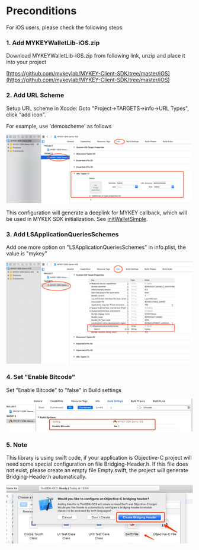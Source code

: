 # Preconditions

For iOS users, please check the following steps:

### 1. Add MYKEYWalletLib-iOS.zip

Download MYKEYWalletLib-iOS.zip from following link, unzip and place it into your project

​[https://github.com/mykeylab/MYKEY-Client-SDK/tree/master/iOS](https://github.com/mykeylab/MYKEY-Client-SDK/tree/master/iOS)​

### 2. Add URL Scheme

Setup URL scheme in Xcode: Goto "Project-&gt;TARGETS-&gt;info-&gt;URL Types", click "add icon".

For example, use 'demoscheme' as follows 

![](../../.gitbook/assets/demoschema.png)

This configuration will generate a deeplink for MYKEY callback, which will be used in MYKEK SDK initialization. See [initWalletSimple]().

### 3. Add LSApplicationQueriesSchemes

Add one more option on "LSApplicationQueriesSchemes" in info.plist, the value is "mykey"

![](../../.gitbook/assets/info.list.png)

### 4. Set "Enable Bitcode"

Set "Enable Bitcode" to "false" in Build settings

![](../../.gitbook/assets/enable-bitcode.png)

### 5. Note

This library is using swift code, if your application is Objective-C project will need some special configuration on file Bridging-Header.h. If this file does not exist, please create an empty file Empty.swift, the project will generate Bridging-Header.h automatically.

![](../../.gitbook/assets/bridingheader.png)

